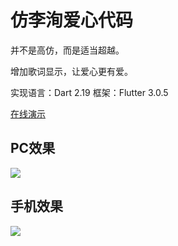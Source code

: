 # 仿李洵爱心代码

并不是高仿，而是适当超越。

增加歌词显示，让爱心更有爱。

实现语言：Dart 2.19
框架：Flutter 3.0.5

[在线演示](https://love.kingtous.cn)

## PC效果
![](http://img.kingtous.cn/img/20221116161253.png)

## 手机效果
![](http://img.kingtous.cn/img/Screenshot_2022-11-16-16-07-08-924_com.tencent.mm.jpg)